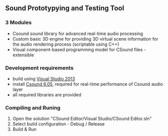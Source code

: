 ## Sound Prototypying and Testing Tool

### 3 Modules
* Csound sound library for advanced real-time audio processing
* Custom basic 3D engine for providing 3D virtual scene information for the audio rendering process (scriptable using C++)
* Visual component-based programming model for CSound files - extensible

### Development requirements
* build using [Visual Studio 2013](https://www.visualstudio.com/en-us/news/vs2013-community-vs.aspx "Visual Studio 2013")
* install [Csound 6.05](http://sourceforge.net/projects/csound/files/csound6/Csound6.05/Setup_Csound6_6.05.exe/download "Csound 6.05"), required for real-time performance of Csound audio layer
* all required libraries are provided
 
### Compiling and Runing
1. Open the solution "CSound Editor/Visual Studio/CSound Editor.sln"
2. Select build configuration - Debug / Release 
3. Build & Run




